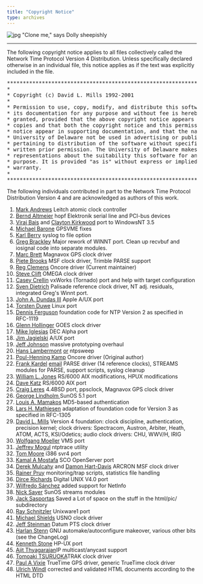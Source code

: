 ```yaml
---
title: "Copyright Notice"
type: archives
---
```


![jpg](/archives/pic/sheepb.jpg) "Clone me," says Dolly sheepishly

* * *

The following copyright notice applies to all files collectively called the Network Time Protocol Version 4 Distribution. Unless specifically declared otherwise in an individual file, this notice applies as if the text was explicitly included in the file.  

<pre>***********************************************************************
*                                                                     *
* Copyright (c) David L. Mills 1992-2001                              *
*                                                                     *
* Permission to use, copy, modify, and distribute this software and   *
* its documentation for any purpose and without fee is hereby         *
* granted, provided that the above copyright notice appears in all    *
* copies and that both the copyright notice and this permission       *
* notice appear in supporting documentation, and that the name        *
* University of Delaware not be used in advertising or publicity      *
* pertaining to distribution of the software without specific,        *
* written prior permission. The University of Delaware makes no       *
* representations about the suitability this software for any         *
* purpose. It is provided "as is" without express or implied          *
* warranty.                                                           *
*                                                                     *
***********************************************************************
</pre>

The following individuals contributed in part to the Network Time Protocol Distribution Version 4 and are acknowledged as authors of this work.

1.  [Mark Andrews](mailto:marka@syd.dms.csiro.au) Leitch atomic clock controller
2.  [Bernd Altmeier](mailto:altmeier@atlsoft.de) hopf Elektronik serial line and PCI-bus devices
3.  [Viraj Bais](mailto:vbais@mailman1.intel.co) and [Clayton Kirkwood](mailto:kirkwood@striderfm.intel.com) port to WindowsNT 3.5
4.  [Michael Barone](mailto:michael.barone@lmco.com) GPSVME fixes
5.  [Karl Berry](mailto:karl@owl.HQ.ileaf.com) syslog to file option
6.  [Greg Brackley](mailto:greg.brackley@bigfoot.com) Major rework of WINNT port. Clean up recvbuf and iosignal code into separate modules.
7.  [Marc Brett](mailto:Marc.Brett@westgeo.com) Magnavox GPS clock driver
8.  [Piete Brooks](mailto:Piete.Brooks@cl.cam.ac.uk) MSF clock driver, Trimble PARSE support
9.  [Reg Clemens](mailto:reg@dwf.com) Oncore driver (Current maintainer)
10.  [Steve Clift](mailto:clift@ml.csiro.au) OMEGA clock driver
11.  [Casey Crellin](mailto:casey@csc.co.za) vxWorks (Tornado) port and help with target configuration
12.  [Sven Dietrich](mailto:Sven_Dietrich@trimble.COM) Palisade reference clock driver, NT adj. residuals, integrated Greg's Winnt port.
13.  [John A. Dundas III](mailto:dundas@salt.jpl.nasa.gov) Apple A/UX port
14.  [Torsten Duwe](mailto:duwe@immd4.informatik.uni-erlangen.de) Linux port
15.  [Dennis Ferguson](mailto:dennis@mrbill.canet.ca) foundation code for NTP Version 2 as specified in RFC-1119
16.  [Glenn Hollinger](mailto:glenn@herald.usask.ca) GOES clock driver
17.  [Mike Iglesias](mailto:iglesias@uci.edu) DEC Alpha port
18.  [Jim Jagielski](mailto:jim@jagubox.gsfc.nasa.gov) A/UX port
19.  [Jeff Johnson](mailto:jbj@chatham.usdesign.com) massive prototyping overhaul
20.  [Hans Lambermont](mailto:Hans.Lambermont@nl.origin-it.com) [or](mailto:H.Lambermont@chello.nl) ntpsweep
21.  [Poul-Henning Kamp](mailto:phk@FreeBSD.ORG) Oncore driver (Original author)
22.  [Frank Kardel](http://www4.informatik.uni-erlangen.de/~kardel) [email](mailto:Frank.Kardel@informatik.uni-erlangen.de) PARSE <GENERIC> driver (14 reference clocks), STREAMS modules for PARSE, support scripts, syslog cleanup
23.  [William L. Jones](mailto:jones@hermes.chpc.utexas.edu) RS/6000 AIX modifications, HPUX modifications
24.  [Dave Katz](mailto:dkatz@cisco.com) RS/6000 AIX port
25.  [Craig Leres](mailto:leres@ee.lbl.gov) 4.4BSD port, ppsclock, Magnavox GPS clock driver
26.  [George Lindholm ](mailto:lindholm@ucs.ubc.ca) SunOS 5.1 port
27.  [Louis A. Mamakos](mailto:louie@ni.umd.edu) MD5-based authentication
28.  [Lars H. Mathiesen](mailto:thorinn@diku.dk) adaptation of foundation code for Version 3 as specified in RFC-1305
29.  [David L. Mills](mailto:mills@udel.edu) Version 4 foundation: clock discipline, authentication, precision kernel; clock drivers: Spectracom, Austron, Arbiter, Heath, ATOM, ACTS, KSI/Odetics; audio clock drivers: CHU, WWV/H, IRIG
30.  [Wolfgang Moeller](mailto:moeller@gwdgv1.dnet.gwdg.de) VMS port
31.  [Jeffrey Mogul](mailto:mogul@pa.dec.com) ntptrace utility
32.  [Tom Moore](mailto:tmoore@fievel.daytonoh.ncr.com) i386 svr4 port
33.  [Kamal A Mostafa](mailto:kamal@whence.com) SCO OpenServer port
34.  [Derek Mulcahy](mailto:derek@toybox.demon.co.uk) and [Damon Hart-Davis](mailto:d@hd.org) ARCRON MSF clock driver
35.  [Rainer Pruy](mailto:Rainer.Pruy@informatik.uni-erlangen.de) monitoring/trap scripts, statistics file handling
36.  [Dirce Richards](mailto:dirce@zk3.dec.com) Digital UNIX V4.0 port
37.  [Wilfredo Sánchez](mailto:wsanchez@apple.com) added support for NetInfo
38.  [Nick Sayer](mailto:mrapple@quack.kfu.com) SunOS streams modules
39.  [Jack Sasportas](mailto:jack@innovativeinternet.com) Saved a Lot of space on the stuff in the html/pic/ subdirectory
40.  [Ray Schnitzler](mailto:schnitz@unipress.com) Unixware1 port
41.  [Michael Shields](mailto:shields@tembel.org) USNO clock driver
42.  [Jeff Steinman](mailto:jss@pebbles.jpl.nasa.gov) Datum PTS clock driver
43.  [Harlan Stenn](mailto:harlan@pfcs.com) GNU automake/autoconfigure makeover, various other bits (see the ChangeLog)
44.  [Kenneth Stone](mailto:ken@sdd.hp.com) HP-UX port
45.  [Ajit Thyagarajan](mailto:ajit@ee.udel.edu)IP multicast/anycast support
46.  [Tomoaki TSURUOKA](mailto:tsuruoka@nc.fukuoka-u.ac.jp)TRAK clock driver
47.  [Paul A Vixie](mailto:vixie@vix.com) TrueTime GPS driver, generic TrueTime clock driver
48.  [Ulrich Windl](mailto:Ulrich.Windl@rz.uni-regensburg.de) corrected and validated HTML documents according to the HTML DTD